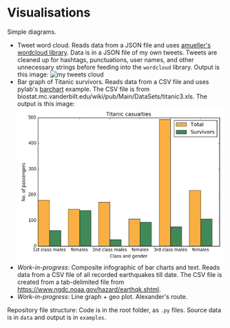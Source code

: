 # Visualisations

Simple diagrams.

-    Tweet word cloud. Reads data from a JSON file and uses [amueller's wordcloud library](https://github.com/amueller/word_cloud). Data is in a JSON file of my own tweets. Tweets are cleaned up for hashtags, punctuations, user names, and other unnecessary strings before feeding into the `wordcloud` library. Output is this image: ![my tweets cloud](./examples/word_cloud.png)
-    Bar graph of Titanic survivors. Reads data from a CSV file and uses pylab's [barchart](http://matplotlib.org/examples/pylab_examples/barchart_demo.html) example. The CSV file is from biostat.mc.vanderbilt.edu/wiki/pub/Main/DataSets/titanic3.xls. The output is this image: ![Titanic survivors, by class and gender](./examples/titanic_bargraph.png)
-    _Work-in-progress_: Composite infographic of bar charts and text. Reads data from a CSV file of all recorded earthquakes till date.  The CSV file is created from a tab-delimited file from https://www.ngdc.noaa.gov/hazard/earthqk.shtml.
-    _Work-in-progress_: Line graph + geo plot. Alexander's route.

Repository file structure: Code is in the root folder, as `.py` files. Source data is in `data` and output is in `examples`.